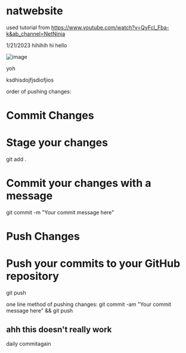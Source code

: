 # natwebsite

used tutorial from https://www.youtube.com/watch?v=QyFcl_Fba-k&ab_channel=NetNinja

1/21/2023
hihihih
hi
hello

![image](https://github.com/FaZeDrug/fazedrug.github.io/assets/65751667/9161ae49-3ebc-4ac1-ab32-70004bc91de9)

yoh

ksdhisdojfjsdiofjios

order of pushing changes:
# Commit Changes
# Stage your changes
git add .

# Commit your changes with a message
git commit -m "Your commit message here"

# Push Changes
# Push your commits to your GitHub repository
git push


one line method of pushing changes:
git commit -am "Your commit message here" && git push
## ahh this doesn't really work

daily commitagain


